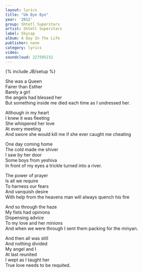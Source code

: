 ```yaml
---
layout: lyrics
title: "Um Bye Bye"
year: '2012'
group: Shtetl Superstars
artist: Shtetl Superstars
label: Skycap
album: A Day In The Life
publisher: none
category: lyrics
video:
soundcloud: 227595232
---
```

{% include JB/setup %}

She was a Queen   
Fairer than Esther  
Barely a girl  
the angels had blessed her  
But something inside me died each time as I undressed her.  
  
Although in my heart  
I knew it was fleeting  
She whispered her love  
At every meeting  
And swore she would kill me if she ever caught me cheating  
  
One day coming home  
The cold made me shiver  
I saw by her door  
Some boys from yeshiva  
In front of my eyes a trickle turned into a river.    

The power of prayer   
Is all we require  
To harness our fears  
And vanquish desire  
With help from the heavens man will always quench his fire  
  
And so through the haze  
My fists had opinions  
Dispensing advice   
To my love and her minions  
And when we were through I sent them packing for the minyan.  
  
And then all was still  
And nothing divided  
My angel and I  
At last reunited  
I wept as I taught her  
True love needs to be requited. 